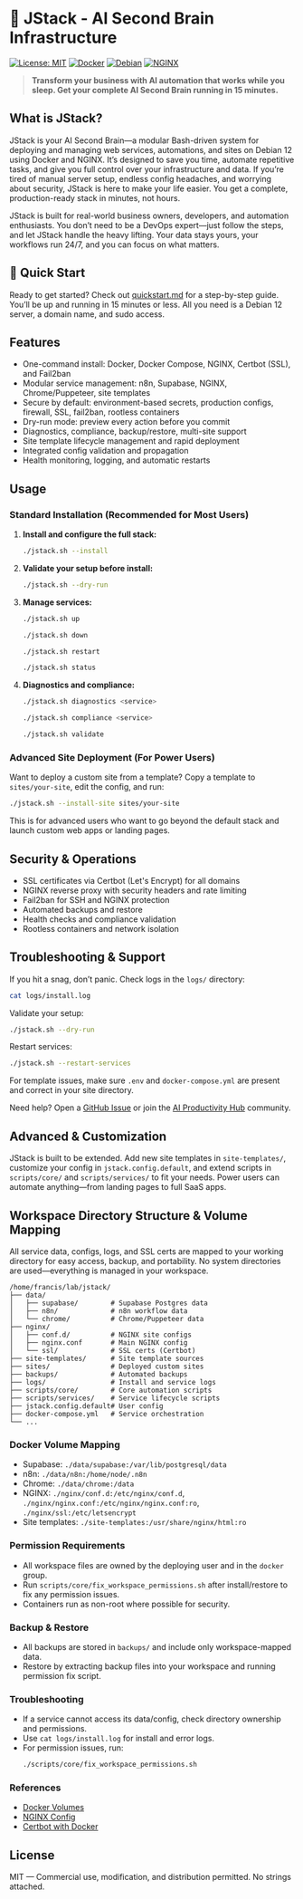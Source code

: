 # 🧠 JStack - AI Second Brain Infrastructure

[![License: MIT](https://img.shields.io/badge/License-MIT-yellow.svg)](https://opensource.org/licenses/MIT)
[![Docker](https://img.shields.io/badge/docker-%230db7ed.svg?style=flat&logo=docker&logoColor=white)](https://www.docker.com/)
[![Debian](https://img.shields.io/badge/Debian-D70A53?style=flat&logo=debian&logoColor=white)](https://www.debian.org/)
[![NGINX](https://img.shields.io/badge/nginx-%23009639.svg?style=flat&logo=nginx&logoColor=white)](https://nginx.org/)

> **Transform your business with AI automation that works while you sleep. Get your complete AI Second Brain running in 15 minutes.**


## What is JStack?

JStack is your AI Second Brain—a modular Bash-driven system for deploying and managing web services, automations, and sites on Debian 12 using Docker and NGINX. It’s designed to save you time, automate repetitive tasks, and give you full control over your infrastructure and data. If you’re tired of manual server setup, endless config headaches, and worrying about security, JStack is here to make your life easier. You get a complete, production-ready stack in minutes, not hours.

JStack is built for real-world business owners, developers, and automation enthusiasts. You don’t need to be a DevOps expert—just follow the steps, and let JStack handle the heavy lifting. Your data stays yours, your workflows run 24/7, and you can focus on what matters.


## 🚀 Quick Start

Ready to get started? Check out [quickstart.md](quickstart.md) for a step-by-step guide. You’ll be up and running in 15 minutes or less. All you need is a Debian 12 server, a domain name, and sudo access.


## Features
- One-command install: Docker, Docker Compose, NGINX, Certbot (SSL), and Fail2ban
- Modular service management: n8n, Supabase, NGINX, Chrome/Puppeteer, site templates
- Secure by default: environment-based secrets, production configs, firewall, SSL, fail2ban, rootless containers
- Dry-run mode: preview every action before you commit
- Diagnostics, compliance, backup/restore, multi-site support
- Site template lifecycle management and rapid deployment
- Integrated config validation and propagation
- Health monitoring, logging, and automatic restarts



## Usage

### Standard Installation (Recommended for Most Users)

1. **Install and configure the full stack:**
	```bash
	./jstack.sh --install
	```
2. **Validate your setup before install:**
	```bash
	./jstack.sh --dry-run
	```

3. **Manage services:**
	```bash
	./jstack.sh up
	```
	```bash
	./jstack.sh down
	```
	```bash
	./jstack.sh restart
	```
	```bash
	./jstack.sh status
	```
4. **Diagnostics and compliance:**
	```bash
	./jstack.sh diagnostics <service>
	```
	```bash
	./jstack.sh compliance <service>
	```
	```bash
	./jstack.sh validate
	```

### Advanced Site Deployment (For Power Users)

Want to deploy a custom site from a template? Copy a template to `sites/your-site`, edit the config, and run:
```bash
./jstack.sh --install-site sites/your-site
```
This is for advanced users who want to go beyond the default stack and launch custom web apps or landing pages.



## Security & Operations
- SSL certificates via Certbot (Let's Encrypt) for all domains
- NGINX reverse proxy with security headers and rate limiting
- Fail2ban for SSH and NGINX protection
- Automated backups and restore
- Health checks and compliance validation
- Rootless containers and network isolation


## Troubleshooting & Support


If you hit a snag, don’t panic. Check logs in the `logs/` directory:
```bash
cat logs/install.log
```
Validate your setup:
```bash
./jstack.sh --dry-run
```
Restart services:
```bash
./jstack.sh --restart-services
```
For template issues, make sure `.env` and `docker-compose.yml` are present and correct in your site directory.

Need help? Open a [GitHub Issue](https://github.com/odysseyalive/jstack/issues) or join the [AI Productivity Hub](https://www.skool.com/ai-productivity-hub) community.


## Advanced & Customization

JStack is built to be extended. Add new site templates in `site-templates/`, customize your config in `jstack.config.default`, and extend scripts in `scripts/core/` and `scripts/services/` to fit your needs. Power users can automate anything—from landing pages to full SaaS apps.


## Workspace Directory Structure & Volume Mapping

All service data, configs, logs, and SSL certs are mapped to your working directory for easy access, backup, and portability. No system directories are used—everything is managed in your workspace.

```
/home/francis/lab/jstack/
├── data/
│   ├── supabase/        # Supabase Postgres data
│   ├── n8n/             # n8n workflow data
│   └── chrome/          # Chrome/Puppeteer data
├── nginx/
│   ├── conf.d/          # NGINX site configs
│   ├── nginx.conf       # Main NGINX config
│   └── ssl/             # SSL certs (Certbot)
├── site-templates/      # Site template sources
├── sites/               # Deployed custom sites
├── backups/             # Automated backups
├── logs/                # Install and service logs
├── scripts/core/        # Core automation scripts
├── scripts/services/    # Service lifecycle scripts
├── jstack.config.default# User config
├── docker-compose.yml   # Service orchestration
└── ...
```

### Docker Volume Mapping
- Supabase: `./data/supabase:/var/lib/postgresql/data`
- n8n: `./data/n8n:/home/node/.n8n`
- Chrome: `./data/chrome:/data`
- NGINX: `./nginx/conf.d:/etc/nginx/conf.d`, `./nginx/nginx.conf:/etc/nginx/nginx.conf:ro`, `./nginx/ssl:/etc/letsencrypt`
- Site templates: `./site-templates:/usr/share/nginx/html:ro`

### Permission Requirements
- All workspace files are owned by the deploying user and in the `docker` group.
- Run `scripts/core/fix_workspace_permissions.sh` after install/restore to fix any permission issues.
- Containers run as non-root where possible for security.

### Backup & Restore
- All backups are stored in `backups/` and include only workspace-mapped data.
- Restore by extracting backup files into your workspace and running permission fix script.

### Troubleshooting
- If a service cannot access its data/config, check directory ownership and permissions.
- Use `cat logs/install.log` for install and error logs.
- For permission issues, run:
  ```bash
  ./scripts/core/fix_workspace_permissions.sh
  ```

### References
- [Docker Volumes](https://docs.docker.com/storage/volumes/)
- [NGINX Config](https://nginx.org/en/docs/)
- [Certbot with Docker](https://certbot.eff.org/instructions)

## License
MIT — Commercial use, modification, and distribution permitted. No strings attached.
